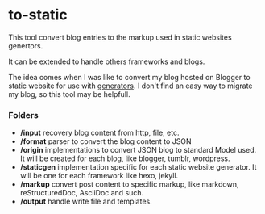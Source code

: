 # to-static

This tool convert blog entries to the markup used in static websites genertors.

It can be extended to handle others frameworks and blogs.


The idea comes when I was like to convert my blog hosted on Blogger to static website for use with [generators]. I don't find an easy way to migrate my blog, so this tool may be helpfull.



### Folders

- **/input** recovery blog content from http, file, etc. 
- **/format** parser to convert the blog content to JSON
- **/origin** implementations to convert JSON blog to standard Model used. It will be created for each blog, like blogger, tumblr, wordpress.
- **/staticgen** implementation specific for each static website generator. It will be one for each framework like hexo, jekyll.
- **/markup** convert post content to specific markup, like markdown, reStructuredDoc, AsciiDoc and such.
- **/output** handle write file and templates.


[generators]: http://www.staticgen.com/